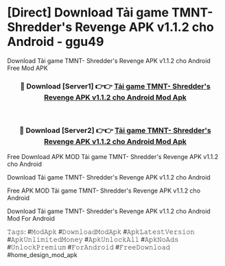 # [Direct] Download Tải game TMNT- Shredder's Revenge APK v1.1.2 cho Android - ggu49
Download Tải game TMNT- Shredder's Revenge APK v1.1.2 cho Android Free Mod APK

<div align="center">
<h3>🔴 Download [Server1] 👉👉 <a href="https://apk-comot.site?title=Tải_game_TMNT-_Shredder's_Revenge_APK_v1.1.2_cho_Android">Tải game TMNT- Shredder's Revenge APK v1.1.2 cho Android Mod Apk</a></h3><br>

<h3>🔴 Download [Server2] 👉👉 <a href="https://apk-comot.site?title=Tải_game_TMNT-_Shredder's_Revenge_APK_v1.1.2_cho_Android">Tải game TMNT- Shredder's Revenge APK v1.1.2 cho Android Mod Apk</a></h3>
</div>


Free Download APK MOD Tải game TMNT- Shredder's Revenge APK v1.1.2 cho Android

Download Tải game TMNT- Shredder's Revenge APK v1.1.2 cho Android 

Free APK MOD Tải game TMNT- Shredder's Revenge APK v1.1.2 cho Android 

Download Tải game TMNT- Shredder's Revenge APK v1.1.2 cho Android Mod For Android

𝚃𝚊𝚐𝚜: #𝙼𝚘𝚍𝙰𝚙𝚔 #𝙳𝚘𝚠𝚗𝚕𝚘𝚊𝚍𝙼𝚘𝚍𝙰𝚙𝚔 #𝙰𝚙𝚔𝙻𝚊𝚝𝚎𝚜𝚝𝚅𝚎𝚛𝚜𝚒𝚘𝚗 #𝙰𝚙𝚔𝚄𝚗𝚕𝚒𝚖𝚒𝚝𝚎𝚍𝙼𝚘𝚗𝚎𝚢 #𝙰𝚙𝚔𝚄𝚗𝚕𝚘𝚌𝚔𝙰𝚕𝚕 #𝙰𝚙𝚔𝙽𝚘𝙰𝚍𝚜 #𝚄𝚗𝚕𝚘𝚌𝚔𝙿𝚛𝚎𝚖𝚒𝚞𝚖 #𝙵𝚘𝚛𝙰𝚗𝚍𝚛𝚘𝚒𝚍 #𝙵𝚛𝚎𝚎𝙳𝚘𝚠𝚗𝚕𝚘𝚊𝚍 #home_design_mod_apk